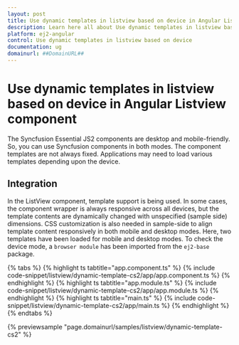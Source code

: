 ```yaml
---
layout: post
title: Use dynamic templates in listview based on device in Angular Listview component | Syncfusion
description: Learn here all about Use dynamic templates in listview based on device in Syncfusion Angular Listview component of Syncfusion Essential JS 2 and more.
platform: ej2-angular
control: Use dynamic templates in listview based on device 
documentation: ug
domainurl: ##DomainURL##
---
```


# Use dynamic templates in listview based on device in Angular Listview component

The Syncfusion Essential JS2 components are desktop and mobile-friendly. So, you can use Syncfusion components in both modes. The component templates are not always fixed. Applications may need to load various templates depending upon the device.

## Integration

In the ListView component, template support is being used. In some cases, the component wrapper is always responsive across all devices, but the template contents are dynamically changed with unspecified (sample side) dimensions. CSS customization is also needed in sample-side to align template content responsively in both mobile and desktop modes. Here, two templates have been loaded for mobile and desktop modes. To check the device mode, a `browser module` has been imported from the `ej2-base` package.

{% tabs %}
{% highlight ts tabtitle="app.component.ts" %}
{% include code-snippet/listview/dynamic-template-cs2/app/app.component.ts %}
{% endhighlight %}
{% highlight ts tabtitle="app.module.ts" %}
{% include code-snippet/listview/dynamic-template-cs2/app/app.module.ts %}
{% endhighlight %}
{% highlight ts tabtitle="main.ts" %}
{% include code-snippet/listview/dynamic-template-cs2/app/main.ts %}
{% endhighlight %}
{% endtabs %}
  
{% previewsample "page.domainurl/samples/listview/dynamic-template-cs2" %}
